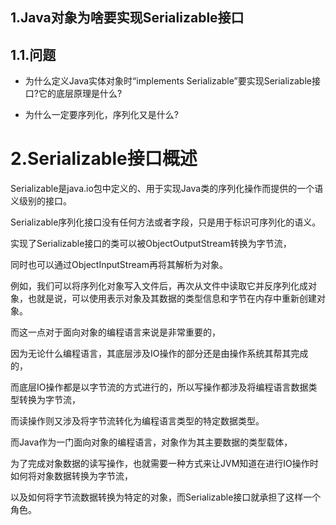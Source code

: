 ## 1.Java对象为啥要实现Serializable接口

## 1.1.问题

* 为什么定义Java实体对象时“implements Serializable”要实现Serializable接口?它的底层原理是什么?

* 为什么一定要序列化，序列化又是什么?

# 2.**Serializable接口概述**

Serializable是java.io包中定义的、用于实现Java类的序列化操作而提供的一个语义级别的接口。

Serializable序列化接口没有任何方法或者字段，只是用于标识可序列化的语义。

实现了Serializable接口的类可以被ObjectOutputStream转换为字节流，

同时也可以通过ObjectInputStream再将其解析为对象。

例如，我们可以将序列化对象写入文件后，再次从文件中读取它并反序列化成对象，也就是说，可以使用表示对象及其数据的类型信息和字节在内存中重新创建对象。

而这一点对于面向对象的编程语言来说是非常重要的，

因为无论什么编程语言，其底层涉及IO操作的部分还是由操作系统其帮其完成的，

而底层IO操作都是以字节流的方式进行的，所以写操作都涉及将编程语言数据类型转换为字节流，

而读操作则又涉及将字节流转化为编程语言类型的特定数据类型。

而Java作为一门面向对象的编程语言，对象作为其主要数据的类型载体，

为了完成对象数据的读写操作，也就需要一种方式来让JVM知道在进行IO操作时如何将对象数据转换为字节流，

以及如何将字节流数据转换为特定的对象，而Serializable接口就承担了这样一个角色。

